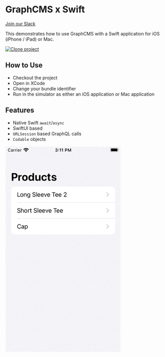 # GraphCMS x Swift

[Join our Slack](https://slack.graphcms.com)

This demonstrates how to use GraphCMS with a Swift application for iOS (iPhone / iPad) or Mac.

[![Clone project](https://graphcms.com/button)](https://app.graphcms.com/clone/0ff23f7a41ce4da69a366ab299cc24d8)

## How to Use

- Checkout the project
- Open in XCode
- Change your bundle identifier
- Run in the simulator as either an iOS application or Mac application

## Features

- Native Swift `await`/`async`
- SwiftUI based
- `URLSession` based GraphQL calls
- `Codable` objects

![](Swift-GraphQL-Phone.gif)
